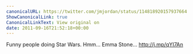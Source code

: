 ```yaml
---
canonicalURL: https://twitter.com/jmjordan/status/114818920157937664
ShowCanonicalLink: true
CanonicalLinkText: View original on
date: 2011-09-16T21:52:18+00:00
---
```

Funny people doing Star Wars. Hmm... Emma Stone... http://j.mp/qYI7An